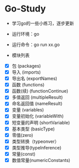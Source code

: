 # Go-Study
- 学习go的一些小练习，逐步更新

- 运行环境：go 
- 运行命令：go run xx.go
- 模块列表
- [x] 包 (packages)
- [x] 导入 (imports)
- [x] 导出名 (exportNames)
- [x] 函数 (functions)
- [x] 函数(续) (functionContinue)
- [x] 多值返回 (multipleResult)
- [x] 命名返回值 (nameResult)
- [x] 变量 (variables)
- [x] 变量初始化 (variableWith)
- [x] 短变量的声明 (shortVariable)
- [x] 基本类型 (basicType)
- [x] 零值(zero)
- [x] 类型转换（typeonver）
- [x] 类型推导(typeInference)
- [x] 常量(const)
- [x] 数值常量(numericConstants)